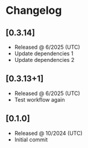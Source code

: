 # Changelog

## [0.3.14]

- Released @ 6/2025 (UTC)
- Update dependencies 1
- Update dependencies 2

## [0.3.13+1]

- Released @ 6/2025 (UTC)
- Test workflow again

## [0.1.0]

- Released @ 10/2024 (UTC)
- Initial commit
